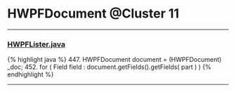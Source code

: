 # HWPFDocument @Cluster 11

***

### [HWPFLister.java](https://searchcode.com/codesearch/view/97384386/)
{% highlight java %}
447. HWPFDocument document = (HWPFDocument) _doc;
452.     for ( Field field : document.getFields().getFields( part ) )
{% endhighlight %}

***

